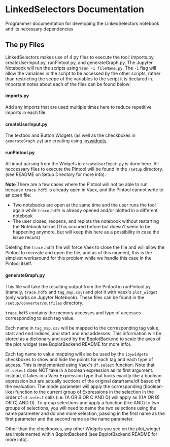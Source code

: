 # LinkedSelectors Documentation

Programmer documentation for developing the LinkedSelectors notebook and its necessary dependencies

## The py Files

LinkedSelectors makes use of 4 py files to execute the tool: imports.py, createUserInput.py, runPintool.py, and generateGraph.py. The Jupyter Notebook will run the scripts using `%run -i fileName.py`. The `-i` flag will allow the variables in the script to be accessed by the other scripts, rather than restricting the scope of the variables to the script it is declared in. Important notes about each of the files can be found below:

#### imports.py

Add any imports that are used multiple times here to reduce repetitive imports in each file.

#### createUserInput.py

The textbox and Button Widgets (as well as the checkboxes in `generateGraph.py`) are creating using
[ipywidgets](https://ipywidgets.readthedocs.io/en/latest/ "ipywidgets Documentation").

#### runPintool.py

All input parsing from the Widgets in `createUserInput.py` is done here. All neccessary files to execute the Pintool will be found in the `/setup` directory. (see README on Setup Directory for more info).  
  
**Note** There are a few cases where the Pintool will not be able to run because `trace.hdf5` is already open in Vaex, and the Pintool cannot write to an open file: 

- Two notebooks are open at the same time and the user runs the tool again while `trace.hdf5` is already opened and/or plotted in a different notebook
- The user closes, reopens, and replots the notebook without restarting the Notebook kernel (This occured before but doesn't seem to be happening anymore, but will keep this here as a possibility in case the issue recurs)

Deleting the `trace.hdf5` file will force Vaex to close the file and will allow the Pintool to recreate and open the file, and as of this moment, this is the simplest workaround for this problem while we handle this case in the Pintool itself.

#### generateGraph.py

This file will take the resulting output from the Pintool in runPintool.py (namely, `trace.hdf5` and `tag_map.csv`) and plot it with Vaex's `plot_widget` (only works on Jupyter Notebook). These files can be found in the `/setup/converter/outfiles` directory.  
  
`trace.hdf5` contains the memory accesses and type of accesses corresponding to each tag value.  
  
Each name in `tag_map.csv` will be mapped to the corresponding tag value, start and end indices, and start and end addesses. This information will be stored as a dictionary and used by the BqplotBackend to scale the axes of the plot\_widget (see BqplotBackend README for more info).  
  
Each tag name to value mapping will also be used by the `ipywidgets` checkboxes to show and hide the points for each tag and each type of access. This is implemented using Vaex's `df.select` function. Note that `df.select` does NOT take in a boolean expression as its first argument. Instead, it takes in a Vaex Expression type that looks exactly like a boolean expression but are actually sections of the original dataframe/df based off the evaluation. The mode parameter will apply the corresponding (boolean-like) function to the current group of Expressions in the selection in the order of `df.select` calls (i.e. (A OR B OR C AND D) will apply as (((A OR B) OR C) AND D). To group selections and apply a function (like AND) to two groups of selections, you will need to name the two selections using the name parameter and do one more selection, passing in the first name as the first parameter and the second name as the name parameter.  
  
Other than the checkboxes, any other Widgets you see on the plot\_widget are implemented within BqplotBackend (see BqplotBackend README for more info).

